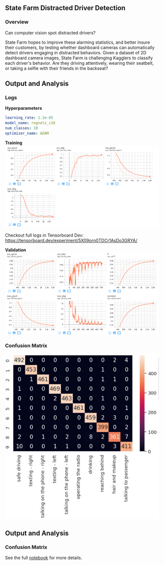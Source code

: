 ## State Farm Distracted Driver Detection

### Overview
Can computer vision spot distracted drivers?

State Farm hopes to improve these alarming statistics, and better insure their customers, by testing whether dashboard cameras can automatically detect drivers engaging in distracted behaviors. Given a dataset of 2D dashboard camera images, State Farm is challenging Kagglers to classify each driver's behavior. Are they driving attentively, wearing their seatbelt, or taking a selfie with their friends in the backseat?

## Output and Analysis


### Logs

**Hyperparameters**
```yaml
learning_rate: 1.2e-05
model_name: regnetz_c16
num_classes: 10
optimizer_name: ADAM
```
**Training**
![](images/state_driver_train.png)

Checkout full logs in Tensorboard Dev: https://tensorboard.dev/experiment/5X09orn0TDCr1AsDo3GRYA/

**Validation**
![](images/state_driver_valid.png)

### Confusion Matrix
![](images/state_driver_confusion_matrix.png)

## Output and Analysis



### Confusion Matrix

See the full [notebook](pytorchlightning-state-driver-detection.ipynb) for more details.